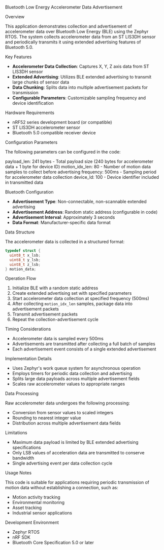 Bluetooth Low Energy Accelerometer Data Advertisement

 Overview

This application demonstrates collection and advertisement of accelerometer data over Bluetooth Low Energy (BLE) using the Zephyr RTOS. The system collects accelerometer data from an ST LIS3DH sensor and periodically transmits it using extended advertising features of Bluetooth 5.0.

 Key Features

- **Accelerometer Data Collection**: Captures X, Y, Z axis data from ST LIS3DH sensor
- **Extended Advertising**: Utilizes BLE extended advertising to transmit large chunks of sensor data
- **Data Chunking**: Splits data into multiple advertisement packets for transmission
- **Configurable Parameters**: Customizable sampling frequency and device identification

 Hardware Requirements

- nRF52 series development board (or compatible)
- ST LIS3DH accelerometer sensor
- Bluetooth 5.0 compatible receiver device

 Configuration Parameters

The following parameters can be configured in the code:

payload_len: 241 bytes - Total payload size (240 bytes for accelerometer data + 1 byte for device ID)
motion_idx_len: 80 - Number of motion data samples to collect before advertising
frequency: 500ms - Sampling period for accelerometer data collection
device_Id: 100 - Device identifier included in transmitted data

 Bluetooth Configuration

- **Advertisement Type**: Non-connectable, non-scannable extended advertising
- **Advertisement Address**: Random static address (configurable in code)
- **Advertisement Interval**: Approximately 3 seconds
- **Data Format**: Manufacturer-specific data format

 Data Structure

The accelerometer data is collected in a structured format:

```c
typedef struct {
  uint8_t x_lsb;
  uint8_t y_lsb;
  uint8_t z_lsb;
} motion_data;
```

 Operation Flow

1. Initialize BLE with a random static address
2. Create extended advertising set with specified parameters
3. Start accelerometer data collection at specified frequency (500ms)
4. After collecting `motion_idx_len` samples, package data into advertisement packets
5. Transmit advertisement packets
6. Repeat the collection-advertisement cycle

 Timing Considerations

- Accelerometer data is sampled every 500ms
- Advertisements are transmitted after collecting a full batch of samples
- Each advertisement event consists of a single extended advertisement

 Implementation Details

- Uses Zephyr's work queue system for asynchronous operation
- Employs timers for periodic data collection and advertising
- Splits large data payloads across multiple advertisement fields
- Scales raw accelerometer values to appropriate ranges

 Data Processing

Raw accelerometer data undergoes the following processing:
- Conversion from sensor values to scaled integers
- Rounding to nearest integer value
- Distribution across multiple advertisement data fields

 Limitations

- Maximum data payload is limited by BLE extended advertising specifications
- Only LSB values of acceleration data are transmitted to conserve bandwidth
- Single advertising event per data collection cycle

 Usage Notes

This code is suitable for applications requiring periodic transmission of motion data without establishing a connection, such as:
- Motion activity tracking
- Environmental monitoring
- Asset tracking
- Industrial sensor applications

 Development Environment

- Zephyr RTOS
- nRF SDK
- Bluetooth Core Specification 5.0 or later
